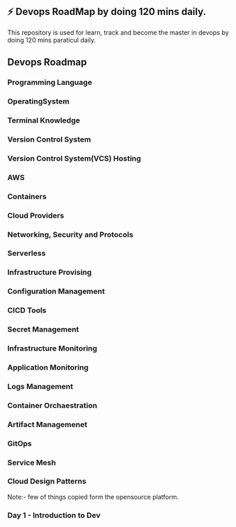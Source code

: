 ## ⚡ Devops RoadMap by doing 120 mins daily.
This repository is used for learn, track and become the master in devops by doing 120 mins paraticul daily.

## Devops Roadmap
### Programming Language 
### OperatingSystem
### Terminal Knowledge
### Version Control System
### Version Control System(VCS) Hosting
### AWS
### Containers 
### Cloud Providers
### Networking, Security and Protocols
### Serverless
### Infrastructure Provising 
### Configuration Management
### CICD Tools
### Secret Management
### Infrastructure Monitoring
### Application Monitoring
### Logs Management
### Container Orchaestration
### Artifact Managemenet
### GitOps
### Service Mesh
### Cloud Design Patterns


Note:- few of things copied form the opensource platform.

### Day 1 - Introduction to Dev
